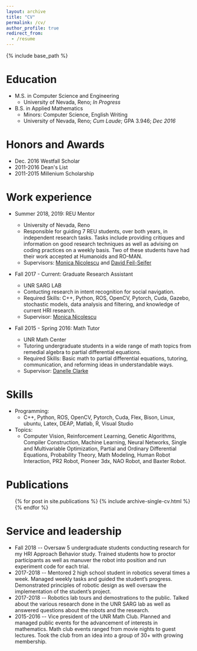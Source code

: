 ```yaml
---
layout: archive
title: "CV"
permalink: /cv/
author_profile: true
redirect_from:
  - /resume
---
```


{% include base_path %}

Education
======
* M.S. in Computer Science and Engineering
  * University of Nevada, Reno; _In Progress_
* B.S. in Applied Mathematics
  * Minors: Computer Science, English Writing
  * University of Nevada, Reno; *Cum Laude*; GPA 3.946; _Dec 2016_

Honors and Awards
======
* Dec. 2016 Westfall Scholar
* 2011-2016 Dean's List
* 2011-2015 Millenium Scholarship

Work experience
======
* Summer 2018, 2019: REU Mentor
  * University of Nevada, Reno
  * Responsible for guiding 7 REU students, over both years, in independent research tasks. Tasks include providing critiques and information on good research techniques as well as advising on coding practices on a weekly basis. Two of these students have had their work accepted at Humanoids and RO-MAN.
  * Supervisors: [Monica Nicolescu](https://www.cse.unr.edu/~monica/) and [David Feil-Seifer](https://www.cse.unr.edu/~dave/)

* Fall 2017 - Current: Graduate Research Assistant
  * UNR SARG LAB
  * Contucting research in intent recognition for social navigation.
  * Required Skills: C++, Python, ROS, OpenCV, Pytorch, Cuda, Gazebo, stochastic models, data analysis and filtering, and knowledge of current HRI research.
  * Supervisor: [Monica Nicolescu](https://www.cse.unr.edu/~monica/)
  
* Fall 2015 - Spring 2016: Math Tutor
  * UNR Math Center
  * Tutoring undergraduate students in a wide range of math topics from remedial algebra to partial differential equations.
  * Required Skills: Basic math to partial differential equations, tutoring, communication, and reforming ideas in understandable ways.
  * Supervisor: [Danelle Clarke](ddclarke@unr.edu)

Skills
======
* Programming:
  * C++, Python, ROS, OpenCV, Pytorch, Cuda, Flex, Bison, Linux, ubuntu, Latex, DEAP, Matlab, R, Visual Studio
* Topics: 
  * Computer Vision, Reinforcement Learning, Genetic Algorithms, Compiler Construction, Machine Learning, Neural Networks, Single and Multivariable Optimization, Partial and Ordinary Differential Equations, Probability Theory, Math Modeling, Human Robot Interaction, PR2 Robot, Pioneer 3dx, NAO Robot, and Baxter Robot.

Publications
======
<ul>{% for post in site.publications %}
    {% include archive-single-cv.html %}
{% endfor %}</ul>
<!--   
Talks
======
  <ul>{% for post in site.talks %}
    {% include archive-single-talk-cv.html %}
  {% endfor %}</ul> -->
  
<!-- Teaching
======
  <ul>{% for post in site.teaching %}
    {% include archive-single-cv.html %}
  {% endfor %}</ul> -->
  
Service and leadership
======
* Fall 2018 -- Oversaw 5 undergraduate students conducting research for my HRI Approach Behavior study. Trained students how to proctor participants as well as manuver the robot into position and run experiment code for each trial.
* 2017-2018 -- Mentored 2 high school student in robotics several times a week. Managed weekly tasks and guided the student’s progress. Demonstrated principles of robotic design as well oversaw the implementation of the student’s project.
* 2017-2018 -- Robotics lab tours and demostrations to the public. Talked about the various research done in the UNR SARG lab as well as answered questions about the robots and the research.
* 2015-2016 -- Vice president of the UNR Math Club. Planned and managed public events for the advancement of interests in mathematics. Math club events ranged from movie nights to guest lectures. Took the club from an idea into a group of 30+ with growing membership.

